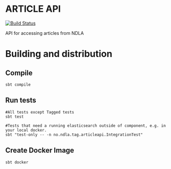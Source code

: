 # ARTICLE API
[![Build Status](https://travis-ci.org/NDLANO/article-api.svg?branch=master)](https://travis-ci.org/NDLANO/article-api)

API for accessing articles from NDLA

# Building and distribution

## Compile
    sbt compile

## Run tests
    #All tests except Tagged tests
    sbt test
     
    #Tests that need a running elasticsearch outside of component, e.g. in your local docker.
    sbt "test-only -- -n no.ndla.tag.articleapi.IntegrationTest"

## Create Docker Image
    sbt docker
